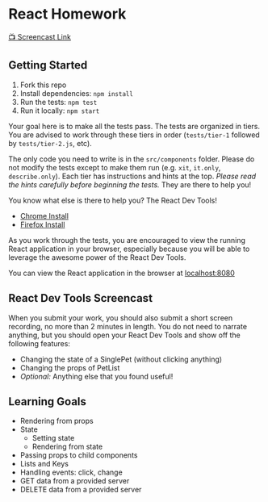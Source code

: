 # React Homework

[📺 Screencast Link](#youtube-link-goes-here)

## Getting Started

1. Fork this repo
2. Install dependencies: `npm install`
3. Run the tests: `npm test`
4. Run it locally: `npm start`

Your goal here is to make all the tests pass. The tests are organized in tiers.
You are advised to work through these tiers in order (`tests/tier-1` followed
by `tests/tier-2.js`, etc).

The only code you need to write is in the `src/components` folder. Please do not modify the tests except to make them run (e.g. `xit`, `it.only`, `describe.only`). Each tier has instructions and hints at the top. _Please read the hints carefully before beginning the tests._ They are there to help you!

You know what else is there to help you? The React Dev Tools!

- [Chrome Install](https://chrome.google.com/webstore/detail/react-developer-tools/fmkadmapgofadopljbjfkapdkoienihi)
- [Firefox Install](https://addons.mozilla.org/en-US/firefox/addon/react-devtools/)

As you work through the tests, you are encouraged to view the running React
application in your browser, especially because you will be able to leverage the
awesome power of the React Dev Tools.

You can view the React application in the browser at
[localhost:8080](http://localhost:8080)

## React Dev Tools Screencast

When you submit your work, you should also submit a short screen recording, no more than 2 minutes in length. You do not need to narrate anything, but you should open your React Dev Tools and show off the following features:

* Changing the state of a SinglePet (without clicking anything)
* Changing the props of PetList
* *Optional:* Anything else that you found useful!

## Learning Goals

- Rendering from props
- State
  - Setting state
  - Rendering from state
- Passing props to child components
- Lists and Keys
- Handling events: click, change
- GET data from a provided server
- DELETE data from a provided server
